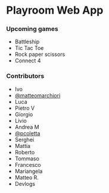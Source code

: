 # Playroom Web App

### Upcoming games

- Battleship
- Tic Tac Toe
- Rock paper scissors
- Connect 4

### Contributors

- Ivo
- [@matteomarchiori](https://github.com/matteomarchiori)
- Luca
- Pietro V
- Giorgio
- Livio
- Andrea M
- [@pcoletta](https://github.com/pcoletta)
- Serghei
- Mattia
- Roberto
- Tommaso
- Francesco
- Mariangela
- Matteo R.
- Devlogs
